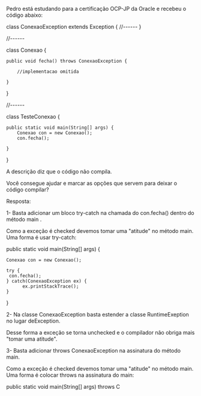 Pedro está estudando para a certificação OCP-JP da Oracle e recebeu o código abaixo:

class ConexaoException extends Exception {
    //------
}

//------

class Conexao {

    public void fecha() throws ConexaoException {

        //implementacao omitida

    }

}

//------

class TesteConexao {

    public static void main(String[] args) {
        Conexao con = new Conexao();
        con.fecha();

    }

}

A descrição diz que o código não compila.

Você consegue ajudar e marcar as opções que servem para deixar o código compilar?

Resposta:

1- Basta adicionar um bloco try-catch na chamada do con.fecha() dentro do método main .

Como a exceção é checked devemos tomar uma "atitude" no método main. Uma forma é usar try-catch:

public static void main(String[] args) {

    Conexao con = new Conexao();

    try {
     con.fecha();
    } catch(ConexaoException ex) {
          ex.printStackTrace();
    }

}


2- Na classe ConexaoException basta estender a classe RuntimeExeption no lugar deException.


Desse forma a exceção se torna unchecked e o compilador não obriga mais "tomar uma atitude".


3- Basta adicionar throws ConexaoException na assinatura do método main.


Como a exceção é checked devemos tomar uma "atitude" no método main. Uma forma é colocar throws na assinatura do main:

 public static void main(String[] args)  throws C